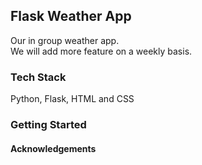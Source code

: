 ## Flask Weather App
Our in group weather app.  
We will add more feature on a weekly basis. 

### Tech Stack
Python, Flask, HTML and CSS

### Getting Started

#### Acknowledgements